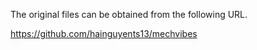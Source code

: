 The original files can be obtained from the following URL.

https://github.com/hainguyents13/mechvibes


